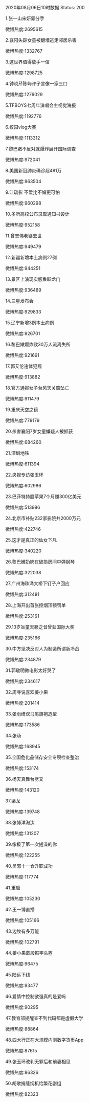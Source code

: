 2020年08月06日10时数据
Status: 200

1.张一山宋妍霏分手

微博热度:2695615

2.襄阳失踪女童被翻墙逃走邻居杀害

微博热度:1332767

3.这世界值得放手一信

微博热度:1298725

4.钟晓芹陈屿许子言像一家三口

微博热度:1276029

5.TFBOYS七周年演唱会主视觉海报

微博热度:1192776

6.校园vlog大赛

微博热度:1113312

7.黎巴嫩不反对就爆炸展开国际调查

微博热度:972041

8.美国新冠肺炎确诊超481万

微博热度:963504

9.江疏影 不爱比不婚更可怕

微博热度:960298

10.多所高校公布录取通知书设计

微博热度:952158

11.曾志伟老婆去世

微博热度:949479

12.新疆新增本土病例27例

微博热度:944251

13.景区上演现实版鱼跃龙门

微博热度:936489

14.三星发布会

微博热度:929833

15.辽宁新增3例本土病例

微博热度:926701

16.黎巴嫩爆炸致30万人流离失所

微博热度:921691

17.郭艾伦违体犯规

微博热度:913882

18.官方通报女子台风天关窗坠亡

微博热度:911479

19.重庆天空之镜

微博热度:779179

20.杀害襄阳7岁女童嫌疑人被抓获

微博热度:684260

21.深圳地铁

微博热度:611394

22.央视专访张玉环

微博热度:602986

23.巴菲特持股苹果7个月赚300亿美元

微博热度:513986

24.北京市补贴232家影院共2000万元

微博热度:422746

25.这才是真正的仙女下凡

微博热度:340220

26.黎巴嫩奶奶在破损房间中弹钢琴

微博热度:322038

27.广州海珠涌大桥下钉子户回应

微博热度:312481

28.上海开出首张控烟顶额罚单

微博热度:253161

29.13岁盲童天籁之音曾获国际大奖

微博热度:235166

30.中方坚决反对人为制造所谓新冷战

微博热度:234879

31.郭敬明微电影太好哭了

微博热度:234617

32.周寻说喜欢姜小果

微博热度:201414

33.张雨绮双马尾旗袍造型

微博热度:173586

34.张旸

微博热度:168945

35.全国危化品储存安全专项检查整治

微博热度:153174

36.杨天真舞台劈叉

微博热度:143120

37.梁龙

微博热度:139748

38.张博洋淘汰

微博热度:131207

39.像极了第一次搓澡的你

微博热度:122255

40.吴邪十一仓升职成功

微博热度:117774

41.重启

微博热度:105230

42.王一博直播

微博热度:105166

43.边牧有多万能

微博热度:102791

44.姜小果戴段振宇头盔

微博热度:96475

45.陆远下线

微博热度:93477

46.爱情中控制欲强真的是爱吗

微博热度:90295

47.教育部提醒查不到代码都是虚假大学

微博热度:88864

48.四大行正在大规模内测数字货币App

微博热度:87615

49.张玉环改判无罪后和前妻相见

微博热度:86326

50.胡歌捐缝纫机给繁花剧组

微博热度:82323


